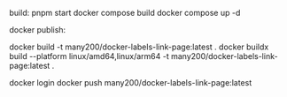 build:
pnpm start
docker compose build
docker compose up -d


docker publish:

docker build -t many200/docker-labels-link-page:latest .
docker buildx build --platform linux/amd64,linux/arm64 -t many200/docker-labels-link-page:latest .

docker login
docker push many200/docker-labels-link-page:latest
